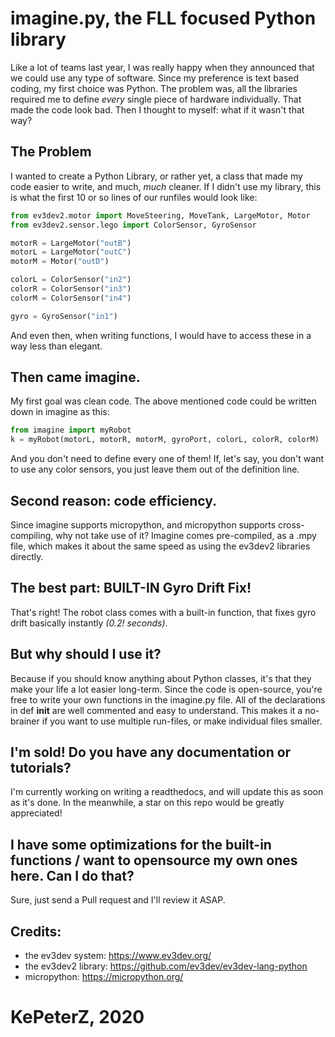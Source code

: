 # imagine.py, the FLL focused Python library

Like a lot of teams last year, I was really happy when they announced that we could use any type of software. Since my preference is text based coding, my first choice was Python. The problem was, all the libraries required me to define *every* single piece of hardware individually. That made the code look bad. Then I thought to myself: what if it wasn't that way?

## The Problem

I wanted to create a Python Library, or rather yet, a class that made my code easier to write, and much, *much* cleaner. If I didn't use my library, this is what the first 10 or so lines of our runfiles would look like: 

```python
from ev3dev2.motor import MoveSteering, MoveTank, LargeMotor, Motor
from ev3dev2.sensor.lego import ColorSensor, GyroSensor

motorR = LargeMotor("outB")
motorL = LargeMotor("outC")
motorM = Motor("outD")

colorL = ColorSensor("in2")
colorR = ColorSensor("in3")
colorM = ColorSensor("in4")

gyro = GyroSensor("in1")
```
And even then, when writing functions, I would have to access these in a way less than elegant.

## Then came imagine.

My first goal was clean code. The above mentioned code could be written down in imagine as this:  
```python
from imagine import myRobot
k = myRobot(motorL, motorR, motorM, gyroPort, colorL, colorR, colorM)
```
And you don't need to define every one of them! If, let's say, you don't want to use any color sensors, you just leave them out of the definition line.

## Second reason: code efficiency.

Since imagine supports micropython, and micropython supports cross-compiling, why not take use of it? Imagine comes pre-compiled, as a .mpy file, which makes it about the same speed as using the ev3dev2 libraries directly.

## The best part: BUILT-IN Gyro Drift Fix!

That's right! The robot class comes with a built-in function, that fixes gyro drift basically instantly *(0.2! seconds)*.

## But why should I use it?

Because if you should know anything about Python classes, it's that they make your life a lot easier long-term. Since the code is open-source, you're free to write your own functions in the imagine.py file. All of the declarations in def __init__ are well commented and easy to understand. This makes it a no-brainer if you want to use multiple run-files, or make individual files smaller. 

## I'm sold! Do you have any documentation or tutorials?

I'm currently working on writing a readthedocs, and will update this as soon as it's done. In the meanwhile, a star on this repo would be greatly appreciated!

## I have some optimizations for the built-in functions / want to opensource my own ones here. Can I do that?

Sure, just send a Pull request and  I'll review it ASAP.

## Credits:
- the ev3dev system: https://www.ev3dev.org/
- the ev3dev2 library: https://github.com/ev3dev/ev3dev-lang-python
- micropython: https://micropython.org/

# KePeterZ, 2020